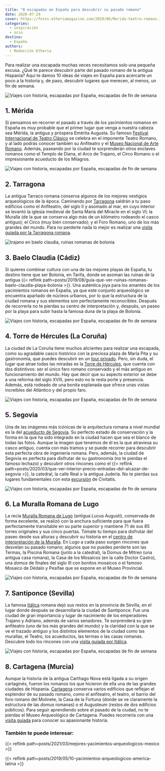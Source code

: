 ```yaml
---
title: "8 escapadas en España para descubrir su pasado romano"
date: 2020-07-29
cover: https://fotos.etheriamagazine.com/2020/06/Merida-teatro-romano.jpg
categories: 
  - inspiración
  - ocio
destino: 
  - España
authors: 
  - Redacción Etheria
---
```


Para realizar una escapada muchas veces necesitamos solo una pequeña excusa. ¿Qué te parece descubrir parte del pasado romano de la antigua Hispania? Aquí te damos 10 ideas de viajes en España para acercarte un poco a la historia y, de paso, descubrir lugares que merecen, al menos, un fin de semana.

![Viajes con historia, escapadas por España, escapadas de fin de semana](https://fotos.etheriamagazine.com/2020/06/Merida-teatro-romano.jpg "Teatro Romano de Mérida.")

## 1\. Mérida

Si pensamos en recorrer el pasado a través de los yacimientos romanos en España es muy 
probable que el primer lugar que venga a nuestra cabeza sea Mérida, la antigua y 
próspera Emérita Augusta. Su famoso [Festival Internacional de Teatro 
Clásico](https://www.festivaldemerida.es/?gclid=Cj0KCQjwoub3BRC6ARIsABGhnyYpHiaE5zKUQLg6qu1hv2jC49ek-xICyl1TJnQkdeSW9Xd7IUYTK70aAmBMEALw_wcB) 
se celebra en el imponente Teatro Romano, y al lado podrás conocer también su Anfiteatro 
y el [Museo Nacional de Arte 
Romano](http://www.culturaydeporte.gob.es/mnromano/home.html). Además, paseando por la 
ciudad te sorprenderán otros enclaves romanos como el Templo de Diana, el Arco de 
Trajano, el Circo Romano o el impresionante acueducto de los Milagros. 

![Viajes con historia, escapadas por España, escapadas de fin de semana](https://fotos.etheriamagazine.com/2020/06/Tarragona-anfiteatro.jpg "Anfiteatro de Tarragona. © Malopez 21/CC BY-SA")

## 2\. Tarragona

La antigua Tarraco romana conserva algunos de los mejores vestigios arqueológicos de la 
época. Caminando por [Tarragona](https://www.tarragonaturisme.cat/es/rutas/ruta-romana) 
saldrán a tu paso edificios como el Anfiteatro, del siglo II y asomado al mar, en cuyo 
interior se levantó la iglesia medieval de Santa María del Miracle en el siglo VI; la 
Muralla (de la que se conserva algo más de un kilómetro rodeando el casco antiguo); el 
Circo (muy bien conservado); y el Foro Romano, uno de los más grandes del mundo. Para no 
perderte nada lo mejor es realizar una [visita guiada por la Tarragona 
romana](https://www.civitatis.com/es/tarragona/visita-guiada-tarragona-romana/?aid=10211). 

![trajano en baelo claudia, ruinas romanas de bolonia](https://fotos.etheriamagazine.com/2019/08/ruinas-romanas-bolonia.jpg "La estatua de Trajano preside la basílica de Baelo Claudia.")

## 3\. Baelo Claudia (Cádiz)

Si quieres combinar cultura con una de las mejores playas de España, tu destino tiene 
que ser Bolonia, en Tarifa, donde se asoman las ruinas de la antigua {{< reflink 
path=posts/2019/08/guia-que-ver-ruinas-romanas-baelo-claudia-playa-bolonia >}}. Una 
auténtica joya para los amantes de los yacimientos romanos en España, ya que este 
conjunto arqueológico se encuentra apartado de núcleos urbanos, por lo que la estructura 
de la ciudad romana y sus elementos son perfectamente reconocibles. Después de 
recorrerla no te pierdas su centro de interpretación y, después, un paseo por la playa 
para subir hasta la famosa duna de la playa de Bolonia. 

![Viajes con historia, escapadas por España, escapadas de fin de semana](https://fotos.etheriamagazine.com/2020/06/La-coruna-torre-hercules.jpg "La Torre de Hércules en La Coruña. © SG")

## 4\. Torre de Hércules (La Coruña)

La ciudad de La Coruña tiene muchos alicientes para realizar una escapada, como su 
agradable casco histórico con la preciosa plaza de María Pita y su gastronomía, que 
puedes descubrir en un [tour 
privado](https://www.civitatis.com/es/la-coruna/tour-privado-coruna/?aid=10211). Pero, 
sin duda, el lugar que atrae todas las miradas es la [Torre de 
Hércules](http://www.turismocoruna.com/web/corTurServer.php?idSecweb=227&idFicha=566&id_secPadre=217&idCategoria=176), 
que cuenta con dos distintivos: ser el único faro romano conservado y el más antiguo en 
funcionamiento del mundo. Hay que decir que su aspecto exterior se debe a una reforma 
del siglo XVIII, pero esto no le resta porte y presencia. Además, está rodeado de una 
bonita esplanada que ofrece unas vistas increíbles del Atlántico y del propio faro. 

![Viajes con historia, escapadas por España, escapadas de fin de semana](https://fotos.etheriamagazine.com/2020/06/Acueducto-segovia.jpg "Acueducto de Segovia. © Manuel López")

## 5\. Segovia

Una de las imágenes más icónicas de la arquitectura romana a nivel mundial es la del 
[acueducto de 
Segovia](http://segoviaturismo.es/ven-a-segovia/arqueologia-en-todos-los-rincones/331-el-acueducto). 
Su perfecto estado de conservación y la forma en la que ha sido integrado en la ciudad 
hacen que sea el blanco de todas las fotos. Aunque la imagen que tenemos de él es la que 
atraviesa su casco antiguo, cuenta con más tramos y se puede recorrer para descubrir 
esta perfecta obra de ingeniería romana. Pero, además, la ciudad de Segovia es perfecta 
para disfrutar de su gastronomía (no te pierdas el famoso lechazo) y descubrir otros 
rincones como el {{< reflink 
path=posts/2020/03/que-ver-interior-precio-entradas-del-alcazar-de-segovia >}}, la 
catedral, la calle Real o la antigua Judería. No te pierdas sus lugares fundamentales 
con esta [excursión](https://www.civitatis.com/es/madrid/excursion-segovia/?aid=10211) 
de Civitatis. 

![Viajes con historia, escapadas por España, escapadas de fin de semana](https://fotos.etheriamagazine.com/2020/06/Muralla-Lugo.jpg "Muralla romana de Lugo. © Xosema/CC BY-SA")

## 6\. La Muralla Romana de Lugo

La recia [Muralla Romana de 
Lugo](https://www.turismo.gal/que-visitar/destacados/muralla-romana-de-lugo?langId=es_ES) 
(antigua Lucus Augusti), conservada de forma excelente, se realizó con la anchura 
suficiente para que fuera perfectamente transitable en su parte superior y mantiene 71 
de sus 85 torres originales y sus cinco puertas. Tómate tu tiempo para disfrutar del 
paseo desde sus alturas y descubrir su historia en el [centro de interpretación de la 
Muralla](https://www.turismo.gal/recurso/-/detalle/261366206/centro-de-interpretacion-da-muralla-de-lugo?langId=es_ES&tp=62&ctre=167). 
En Lugo a cada paso surgen rincones que desvelan su pasado romano; algunos que no puedes 
perderte son las Termas, la Piscina Romana (junto a la catedral), la Domus de Mitreo 
(una antigua casa romana), la Casa de los Mosaicos (en la calle Doctor Castro), una 
_domus_ de finales del siglo III con bonitos mosaicos o el famoso Mosaico de Dédalo y 
Pesifae que se expone en el Museo Provincial. 

![Viajes con historia, escapadas por España, escapadas de fin de semana](https://fotos.etheriamagazine.com/2020/06/Santiponce-termas.jpg "Termas de la antigua Itálica. © Diego Delso/CC BY-SA")

## 7\. Santiponce (Sevilla)

La famosa 
[Itálica](https://www.andalucia.org/es/santiponce-turismo-cultural-conjunto-arqueologico-de-italica) 
romana dejó sus restos en la provincia de Sevilla, en el lugar donde después se 
desarrollaría la ciudad de Santiponce. Fue una ciudad de gran importancia y lugar de 
nacimiento de los emperadores Trajano y Adriano, además de varios senadores. Te 
sorprenderá su gran anfiteatro (uno de los más grandes del mundo) y la claridad con la 
que se ve el trazado antiguo y los distintos elementos de la ciudad como las murallas, 
el Teatro, los acueductos, las termas o las casas romanas. Descubre todo los rincones 
con una [visita guiada por 
Itálica](https://www.civitatis.com/es/santiponce/visita-guiada-italica/?aid=10211). 

![Viajes con historia, escapadas por España, escapadas de fin de semana](https://fotos.etheriamagazine.com/2020/06/Cartagena-teatro-romano.jpg "Teatro Romano de Cartagena. © Nano Sánchez")

## 8\. Cartagena (Murcia)

Aunque la historia de la antigua Carthago Nova está ligada a su origen cartaginés, 
fueron los romanos los que hicieron de ella una de las grandes ciudades de Hispania. 
[Cartagena](https://turismo.cartagena.es/itinerario_arqueologico.asp) conserva varios 
edificios que reflejan el esplendor de su pasado romano, como el anfiteatro, el teatro, 
el barrio del foro romano del Molinete, la Casa de la Fortuna (donde se ve claramente la 
estructura de las _domus_ romanas) o el Augusteum (restos de dos edificios públicos). 
Para seguir aprendiendo sobre el pasado de la ciudad, no te pierdas el Museo 
Arqueológico de Cartagena. Puedes recorrerla con una [visita 
guiada](https://www.civitatis.com/es/cartagena/visita-guiada-cartagena/?aid=10211) para 
conocer su apasionante historia. 

### También te puede interesar:

{{< reflink path=posts/2021/03/mejores-yacimientos-arqueologicos-mexico >}} 

{{< reflink path=posts/2019/05/10-yacimientos-arqueologicos-america-latina >}}
